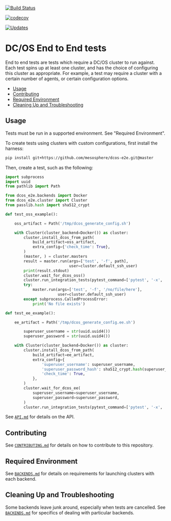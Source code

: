 [![Build Status](https://travis-ci.org/mesosphere/dcos-e2e.svg?branch=master)](https://travis-ci.org/mesosphere/dcos-e2e)

[![codecov](https://codecov.io/gh/mesosphere/dcos-e2e/branch/master/graph/badge.svg)](https://codecov.io/gh/mesosphere/dcos-e2e)

[![Updates](https://pyup.io/repos/github/mesosphere/dcos-e2e/shield.svg)](https://pyup.io/repos/github/mesosphere/dcos-e2e/)

# DC/OS End to End tests

End to end tests are tests which require a DC/OS cluster to run against.
Each test spins up at least one cluster, and has the choice of configuring this cluster as appropriate.
For example, a test may require a cluster with a certain number of agents, or certain configuration options.

<!--lint disable list-item-indent-->
<!--lint disable list-item-bullet-indent-->
<!-- START doctoc generated TOC please keep comment here to allow auto update -->
<!-- DON'T EDIT THIS SECTION, INSTEAD RE-RUN doctoc TO UPDATE -->


- [Usage](#usage)
- [Contributing](#contributing)
- [Required Environment](#required-environment)
- [Cleaning Up and Troubleshooting](#cleaning-up-and-troubleshooting)

<!-- END doctoc generated TOC please keep comment here to allow auto update -->
<!--lint enable list-item-indent-->
<!--lint enable list-item-bullet-indent-->

## Usage

Tests must be run in a supported environment.
See "Required Environment".

To create tests using clusters with custom configurations, first install the harness:

```sh
pip install git+https://github.com/mesosphere/dcos-e2e.git@master
```

Then, create a test, such as the following:

```python
import subprocess
import uuid
from pathlib import Path

from dcos_e2e.backends import Docker
from dcos_e2e.cluster import Cluster
from passlib.hash import sha512_crypt

def test_oss_example():

    oss_artifact = Path('/tmp/dcos_generate_config.sh')

    with Cluster(cluster_backend=Docker()) as cluster:
        cluster.install_dcos_from_path(
            build_artifact=oss_artifact,
            extra_config={'check_time': True},
        )
        (master, ) = cluster.masters
        result = master.run(args=['test', '-f', path],
                            user=cluster.default_ssh_user)
        print(result.stdout)
        cluster.wait_for_dcos_oss()
        cluster.run_integration_tests(pytest_command=['pytest', '-x', 'test_tls.py'])
        try:
            master.run(args=['test', '-f', '/no/file/here'],
                       user=cluster.default_ssh_user)
        except subprocess.CalledProcessError:
            print('No file exists')

def test_ee_example():

    ee_artifact = Path('/tmp/dcos_generate_config.ee.sh')

		superuser_username = str(uuid.uuid4())
		superuser_password = str(uuid.uuid4())

    with Cluster(cluster_backend=Docker()) as cluster:
        cluster.install_dcos_from_path(
            build_artifact=ee_artifact,
            extra_config={
                'superuser_username': superuser_username,
                'superuser_password_hash': sha512_crypt.hash(superuser_password),
                'check_time': True,
            },
        )
        cluster.wait_for_dcos_ee(
            superuser_username=superuser_username,
            superuser_password=superuser_password,
        )
        cluster.run_integration_tests(pytest_command=['pytest', '-x', 'test_tls.py'])

```

See [`API.md`](./API.md) for details on the API.

## Contributing

See [`CONTRIBUTING.md`](./CONTRIBUTING.md) for details on how to contribute to this repository.

## Required Environment

See [`BACKENDS.md`](./BACKENDS.md) for details on requirements for launching clusters with each backend.

## Cleaning Up and Troubleshooting

Some backends leave junk around, especially when tests are cancelled.
See [`BACKENDS.md`](./BACKENDS.md) for specifics of dealing with particular backends.

